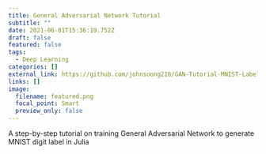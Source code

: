 ```yaml
---
title: General Adversarial Network Tutorial
subtitle: ""
date: 2021-06-01T15:36:19.752Z
draft: false
featured: false
tags:
  - Deep Learning
categories: []
external_link: https://github.com/johnsoong216/GAN-Tutorial-MNIST-Labeling/blob/main/GAN%20Tutorial%20Final%20Version.pdf
links: []
image:
  filename: featured.png
  focal_point: Smart
  preview_only: false
---
```

A step-by-step tutorial on training General Adversarial Network to generate MNIST digit label in Julia